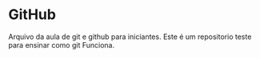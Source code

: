 # GitHub
 Arquivo da aula de git e github para iniciantes. 
 Este é um repositorio teste para ensinar como git Funciona.
